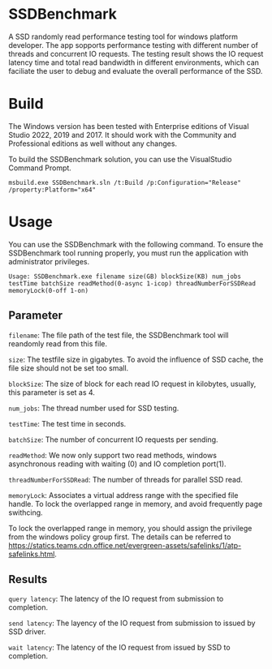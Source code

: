 # SSDBenchmark

A SSD randomly read performance testing tool for windows platform developer. The app sopports performance testing with different number of threads and concurrent IO requests. The testing result shows the IO request latency time and total read bandwidth in different environments, which can faciliate the user to debug and evaluate the overall performance of the SSD.

# Build
The Windows version has been tested with Enterprise editions of Visual Studio 2022, 2019 and 2017. It should work with the Community and Professional editions as well without any changes.

To build the SSDBenchmark solution, you can use the VisualStudio Command Prompt.

```
msbuild.exe SSDBenchmark.sln /t:Build /p:Configuration="Release" /property:Platform="x64"
```

# Usage

You can use the SSDBenchmark with the following command. To ensure the SSDBenchmark tool running properly, you must run the application with administrator privileges.

```
Usage: SSDBenchmark.exe filename size(GB) blockSize(KB) num_jobs testTime batchSize readMethod(0-async 1-icop) threadNumberForSSDRead memoryLock(0-off 1-on)
```


## Parameter
`filename`: The file path of the test file, the SSDBenchmark tool will reandomly read from this file.

`size`: The testfile size in gigabytes. To avoid the influence of SSD cache, the file size should not be set too small.

`blockSize`: The size of block for each read IO request in kilobytes, usually, this parameter is set as 4.

`num_jobs`: The thread number used for SSD testing.

`testTime`: The test time in seconds.

`batchSize`: The number of concurrent IO requests per sending.

`readMethod`: We now only support two read methods, windows asynchronous reading with waiting (0) and IO completion port(1).

`threadNumberForSSDRead`: The number of threads for parallel SSD read. 

`memoryLock`: Associates a virtual address range with the specified file handle. To lock the overlapped range in memory, and avoid frequently page swithcing. 

To lock the overlapped range in memory, you should assign the privilege from the windows policy group first. The details can be referred to <https://statics.teams.cdn.office.net/evergreen-assets/safelinks/1/atp-safelinks.html>.


## Results
`query latency`: The latency of the IO request from submission to completion.

`send latency`: The layency of the IO request from submission to issued by SSD driver.

`wait latency`: The latency of the IO request from issued by SSD to completion.






